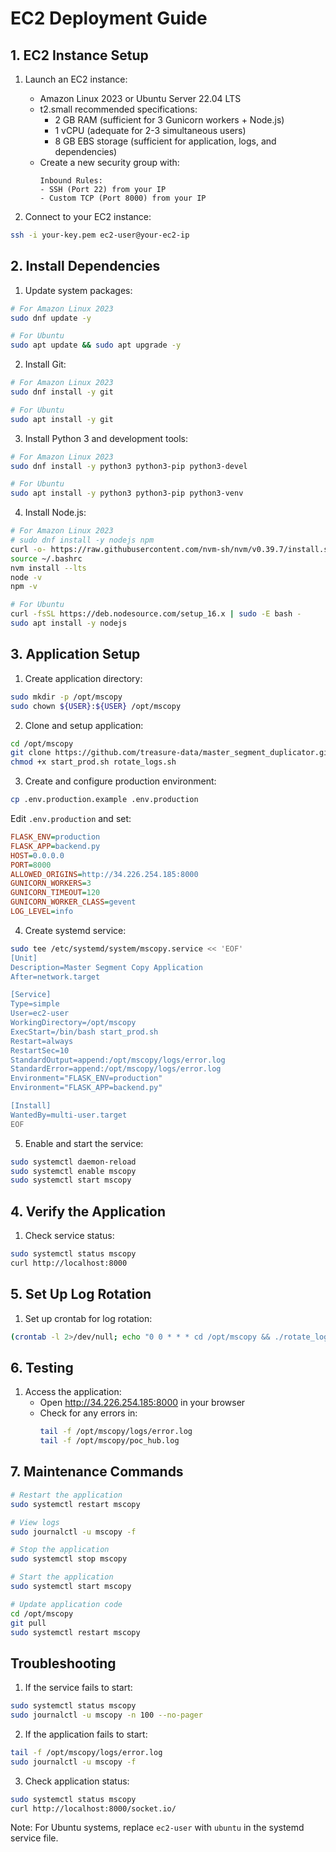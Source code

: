 # EC2 Deployment Guide

## 1. EC2 Instance Setup

1. Launch an EC2 instance:

    - Amazon Linux 2023 or Ubuntu Server 22.04 LTS
    - t2.small recommended specifications:
        - 2 GB RAM (sufficient for 3 Gunicorn workers + Node.js)
        - 1 vCPU (adequate for 2-3 simultaneous users)
        - 8 GB EBS storage (sufficient for application, logs, and dependencies)
    - Create a new security group with:
        ```
        Inbound Rules:
        - SSH (Port 22) from your IP
        - Custom TCP (Port 8000) from your IP
        ```

2. Connect to your EC2 instance:

```bash
ssh -i your-key.pem ec2-user@your-ec2-ip
```

## 2. Install Dependencies

1. Update system packages:

```bash
# For Amazon Linux 2023
sudo dnf update -y

# For Ubuntu
sudo apt update && sudo apt upgrade -y
```

2. Install Git:

```bash
# For Amazon Linux 2023
sudo dnf install -y git

# For Ubuntu
sudo apt install -y git
```

3. Install Python 3 and development tools:

```bash
# For Amazon Linux 2023
sudo dnf install -y python3 python3-pip python3-devel

# For Ubuntu
sudo apt install -y python3 python3-pip python3-venv
```

4. Install Node.js:

```bash
# For Amazon Linux 2023
# sudo dnf install -y nodejs npm
curl -o- https://raw.githubusercontent.com/nvm-sh/nvm/v0.39.7/install.sh | bash
source ~/.bashrc
nvm install --lts
node -v
npm -v

# For Ubuntu
curl -fsSL https://deb.nodesource.com/setup_16.x | sudo -E bash -
sudo apt install -y nodejs
```

## 3. Application Setup

1. Create application directory:

```bash
sudo mkdir -p /opt/mscopy
sudo chown ${USER}:${USER} /opt/mscopy
```

2. Clone and setup application:

```bash
cd /opt/mscopy
git clone https://github.com/treasure-data/master_segment_duplicator.git .
chmod +x start_prod.sh rotate_logs.sh
```

3. Create and configure production environment:

```bash
cp .env.production.example .env.production
```

Edit `.env.production` and set:

```ini
FLASK_ENV=production
FLASK_APP=backend.py
HOST=0.0.0.0
PORT=8000
ALLOWED_ORIGINS=http://34.226.254.185:8000
GUNICORN_WORKERS=3
GUNICORN_TIMEOUT=120
GUNICORN_WORKER_CLASS=gevent
LOG_LEVEL=info
```

4. Create systemd service:

```bash
sudo tee /etc/systemd/system/mscopy.service << 'EOF'
[Unit]
Description=Master Segment Copy Application
After=network.target

[Service]
Type=simple
User=ec2-user
WorkingDirectory=/opt/mscopy
ExecStart=/bin/bash start_prod.sh
Restart=always
RestartSec=10
StandardOutput=append:/opt/mscopy/logs/error.log
StandardError=append:/opt/mscopy/logs/error.log
Environment="FLASK_ENV=production"
Environment="FLASK_APP=backend.py"

[Install]
WantedBy=multi-user.target
EOF
```

5. Enable and start the service:

```bash
sudo systemctl daemon-reload
sudo systemctl enable mscopy
sudo systemctl start mscopy
```

## 4. Verify the Application

1. Check service status:

```bash
sudo systemctl status mscopy
curl http://localhost:8000
```

## 5. Set Up Log Rotation

1. Set up crontab for log rotation:

```bash
(crontab -l 2>/dev/null; echo "0 0 * * * cd /opt/mscopy && ./rotate_logs.sh") | crontab -
```

## 6. Testing

1. Access the application:
    - Open http://34.226.254.185:8000 in your browser
    - Check for any errors in:
        ```bash
        tail -f /opt/mscopy/logs/error.log
        tail -f /opt/mscopy/poc_hub.log
        ```

## 7. Maintenance Commands

```bash
# Restart the application
sudo systemctl restart mscopy

# View logs
sudo journalctl -u mscopy -f

# Stop the application
sudo systemctl stop mscopy

# Start the application
sudo systemctl start mscopy

# Update application code
cd /opt/mscopy
git pull
sudo systemctl restart mscopy
```

## Troubleshooting

1. If the service fails to start:

```bash
sudo systemctl status mscopy
sudo journalctl -u mscopy -n 100 --no-pager
```

2. If the application fails to start:

```bash
tail -f /opt/mscopy/logs/error.log
sudo journalctl -u mscopy -f
```

3. Check application status:

```bash
sudo systemctl status mscopy
curl http://localhost:8000/socket.io/
```

Note: For Ubuntu systems, replace `ec2-user` with `ubuntu` in the systemd service file.
